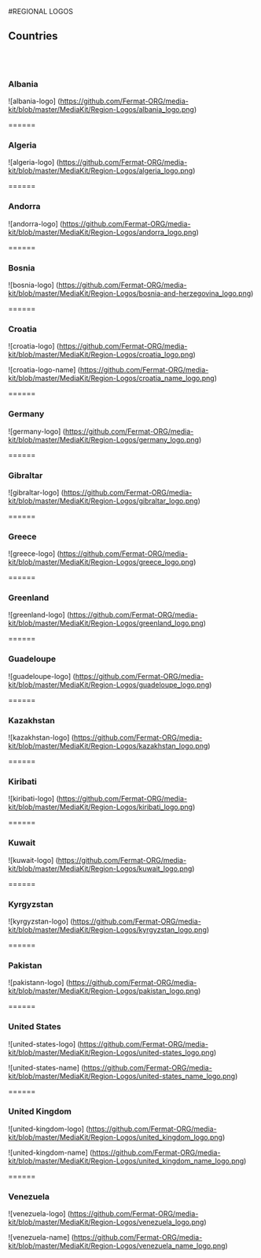 #REGIONAL LOGOS

## Countries
<br><br>

### Albania

![albania-logo] (https://github.com/Fermat-ORG/media-kit/blob/master/MediaKit/Region-Logos/albania_logo.png)

======
### Algeria

![algeria-logo] (https://github.com/Fermat-ORG/media-kit/blob/master/MediaKit/Region-Logos/algeria_logo.png)

======
### Andorra

![andorra-logo] (https://github.com/Fermat-ORG/media-kit/blob/master/MediaKit/Region-Logos/andorra_logo.png)

======
### Bosnia

![bosnia-logo] (https://github.com/Fermat-ORG/media-kit/blob/master/MediaKit/Region-Logos/bosnia-and-herzegovina_logo.png)

======
### Croatia

![croatia-logo] (https://github.com/Fermat-ORG/media-kit/blob/master/MediaKit/Region-Logos/croatia_logo.png)

![croatia-logo-name] (https://github.com/Fermat-ORG/media-kit/blob/master/MediaKit/Region-Logos/croatia_name_logo.png)

======
### Germany

![germany-logo] (https://github.com/Fermat-ORG/media-kit/blob/master/MediaKit/Region-Logos/germany_logo.png)

======
### Gibraltar

![gibraltar-logo] (https://github.com/Fermat-ORG/media-kit/blob/master/MediaKit/Region-Logos/gibraltar_logo.png)

======
### Greece

![greece-logo] (https://github.com/Fermat-ORG/media-kit/blob/master/MediaKit/Region-Logos/greece_logo.png)

======
### Greenland

![greenland-logo] (https://github.com/Fermat-ORG/media-kit/blob/master/MediaKit/Region-Logos/greenland_logo.png)

======
### Guadeloupe

![guadeloupe-logo] (https://github.com/Fermat-ORG/media-kit/blob/master/MediaKit/Region-Logos/guadeloupe_logo.png)

======
### Kazakhstan

![kazakhstan-logo] (https://github.com/Fermat-ORG/media-kit/blob/master/MediaKit/Region-Logos/kazakhstan_logo.png)

======
### Kiribati

![kiribati-logo] (https://github.com/Fermat-ORG/media-kit/blob/master/MediaKit/Region-Logos/kiribati_logo.png)

======
### Kuwait

![kuwait-logo] (https://github.com/Fermat-ORG/media-kit/blob/master/MediaKit/Region-Logos/kuwait_logo.png)

======
### Kyrgyzstan

![kyrgyzstan-logo] (https://github.com/Fermat-ORG/media-kit/blob/master/MediaKit/Region-Logos/kyrgyzstan_logo.png)

======
### Pakistan

![pakistann-logo] (https://github.com/Fermat-ORG/media-kit/blob/master/MediaKit/Region-Logos/pakistan_logo.png)


======
### United States

![united-states-logo] (https://github.com/Fermat-ORG/media-kit/blob/master/MediaKit/Region-Logos/united-states_logo.png)

![united-states-name] (https://github.com/Fermat-ORG/media-kit/blob/master/MediaKit/Region-Logos/united-states_name_logo.png)

======
### United Kingdom

![united-kingdom-logo] (https://github.com/Fermat-ORG/media-kit/blob/master/MediaKit/Region-Logos/united_kingdom_logo.png)

![united-kingdom-name] (https://github.com/Fermat-ORG/media-kit/blob/master/MediaKit/Region-Logos/united_kingdom_name_logo.png)

======
### Venezuela

![venezuela-logo] (https://github.com/Fermat-ORG/media-kit/blob/master/MediaKit/Region-Logos/venezuela_logo.png)

![venezuela-name] (https://github.com/Fermat-ORG/media-kit/blob/master/MediaKit/Region-Logos/venezuela_name_logo.png)










